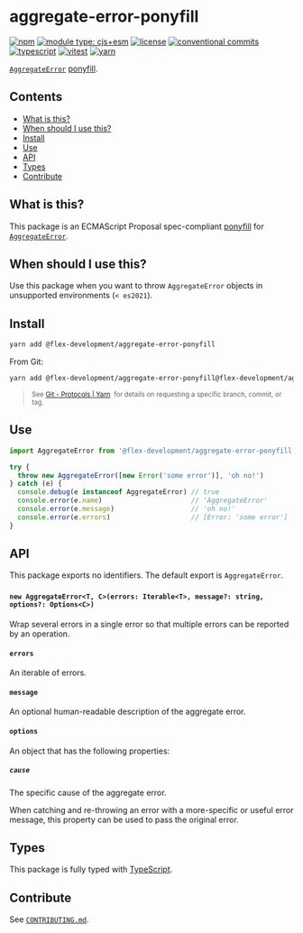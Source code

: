 # aggregate-error-ponyfill

[![npm](https://img.shields.io/npm/v/@flex-development/aggregate-error-ponyfill.svg)](https://npmjs.com/package/@flex-development/aggregate-error-ponyfill)
[![module type: cjs+esm](https://img.shields.io/badge/module%20type-cjs%2Besm-brightgreen)](https://github.com/voxpelli/badges-cjs-esm)
[![license](https://img.shields.io/github/license/flex-development/aggregate-error-ponyfill.svg)](LICENSE.md)
[![conventional commits](https://img.shields.io/badge/-conventional%20commits-fe5196?logo=conventional-commits&logoColor=ffffff)](https://conventionalcommits.org/)
[![typescript](https://img.shields.io/badge/-typescript-3178c6?logo=typescript&logoColor=ffffff)](https://typescriptlang.org/)
[![vitest](https://img.shields.io/badge/-vitest-6e9f18?style=flat&logo=vitest&logoColor=ffffff)](https://vitest.dev/)
[![yarn](https://img.shields.io/badge/-yarn-2c8ebb?style=flat&logo=yarn&logoColor=ffffff)](https://yarnpkg.com/)

[`AggregateError`][1] [ponyfill][2].

## Contents

- [What is this?](#what-is-this)
- [When should I use this?](#when-should-i-use-this)
- [Install](#install)
- [Use](#use)
- [API](#api)
- [Types](#types)
- [Contribute](#contribute)

## What is this?

This package is an ECMAScript Proposal spec-compliant [ponyfill][2] for [`AggregateError`][1].

## When should I use this?

Use this package when you want to throw `AggregateError` objects in unsupported environments (`< es2021`).

## Install

```sh
yarn add @flex-development/aggregate-error-ponyfill
```

From Git:

```sh
yarn add @flex-development/aggregate-error-ponyfill@flex-development/aggregate-error-ponyfill
```

<blockquote>
  <small>
    See <a href='https://yarnpkg.com/features/protocols#git'>Git - Protocols | Yarn</a>
    &nbsp;for details on requesting a specific branch, commit, or tag.
  </small>
</blockquote>

## Use

```javascript
import AggregateError from '@flex-development/aggregate-error-ponyfill'

try {
  throw new AggregateError([new Error('some error')], 'oh no!')
} catch (e) {
  console.debug(e instanceof AggregateError) // true
  console.error(e.name)                      // 'AggregateError'
  console.error(e.message)                   // 'oh no!'
  console.error(e.errors)                    // [Error: 'some error']
}
```

## API

This package exports no identifiers. The default export is `AggregateError`.

### <h4>`new AggregateError<T, C>(errors: Iterable<T>, message?: string, options?: Options<C>)`</h4>

Wrap several errors in a single error so that multiple errors can be reported by an operation.

#### `errors`

An iterable of errors.

#### `message`

An optional human-readable description of the aggregate error.

#### `options`

An object that has the following properties:

##### `cause`

The specific cause of the aggregate error.

When catching and re-throwing an error with a more-specific or useful error message, this property can be used to pass
the original error.

## Types

This package is fully typed with [TypeScript][3].

## Contribute

See [`CONTRIBUTING.md`](CONTRIBUTING.md).

[1]: https://developer.mozilla.org/docs/Web/JavaScript/Reference/Global_Objects/AggregateError
[2]: https://github.com/sindresorhus/ponyfill
[3]: https://www.typescriptlang.org
